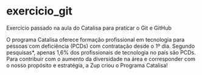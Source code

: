 # exercicio_git
Exercício passado na aula do Catalisa para praticar o Git e GitHub

O programa Catalisa oferece formação profissional em tecnologia para pessoas com deficiência (PCDs) com contratação desde o 1º dia.
Segundo pesquisas*, apenas 1,6% dos profissionais de tecnologia no país são PCDs.
Para contribuir com o aumento da diversidade na área e corresponder com o nosso propósito e estratégia, a Zup criou o Programa Catalisa!
